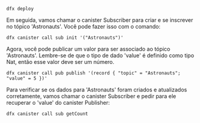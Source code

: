 
`dfx deploy`

Em seguida, vamos chamar o canister Subscriber para criar e se inscrever no tópico 'Astronauts'. Você pode fazer isso com o comando:

`dfx canister call sub init '("Astronauts")'`

Agora, você pode publicar um valor para ser associado ao tópico 'Astronauts'. Lembre-se de que o tipo de dado 'value' é definido como tipo Nat, então esse valor deve ser um número.

`dfx canister call pub publish '(record { "topic" = "Astronauts"; "value" = 5 })'`

Para verificar se os dados para 'Astronauts' foram criados e atualizados corretamente, vamos chamar o canister Subscriber e pedir para ele recuperar o 'value' do canister Publisher:

`dfx canister call sub getCount`






